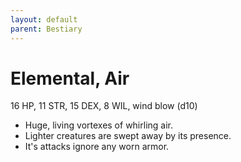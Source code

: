 ```yaml
---
layout: default
parent: Bestiary
---
```


# Elemental, Air

16 HP, 11 STR, 15 DEX, 8 WIL, wind blow (d10)

- Huge, living vortexes of whirling air.
- Lighter creatures are swept away by its presence.
- It's attacks ignore any worn armor. 

